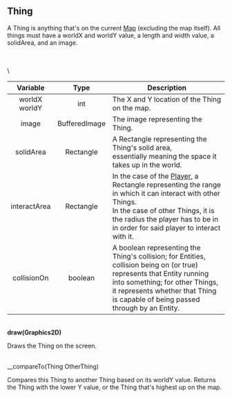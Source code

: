 ## Thing

A Thing is anything that's on the current [Map](map.md) (excluding the map itself). All things must have
a worldX and worldY value, a length and width value, a solidArea, and an image.


\
\
\

|     Variable      |     Type      | Description                                                                                                                                                                                                                                      |
|:-----------------:|:-------------:|--------------------------------------------------------------------------------------------------------------------------------------------------------------------------------------------------------------------------------------------------|
| worldX<br/>worldY |      int      | The X and Y location of the Thing on the map.                                                                                                                                                                                                    |
|       image       | BufferedImage | The image representing the Thing.                                                                                                                                                                                                                |
|     solidArea     |   Rectangle   | A Rectangle representing the Thing's solid area, <br/> essentially meaning the space it takes up in the world.                                                                                                                                   |
|   interactArea    |   Rectangle   | In the case of the [Player](player.md), a Rectangle representing the range in which it can interact with other Things. <br/> In the case of other Things, it is the radius the player has to be in in order for said player to interact with it. |
|    collisionOn    |    boolean    | A boolean representing the Thing's collision; for Entities, collision being on (or true) represents that Entity running into something; for other Things, it represents whether that Thing is capable of being passed through by an Entity.      |
\
__draw(Graphics2D)__

Draws the Thing on the screen.

\
__compareTo(Thing OtherThing)

Compares this Thing to another Thing based on its worldY value.
Returns the Thing with the lower Y value, or the Thing that's highest up on the map.